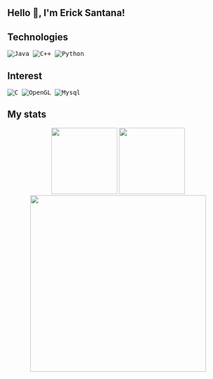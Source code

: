 ## Hello 👋, I'm Erick Santana!

## Technologies

<kbd> ![Java](https://img.shields.io/badge/java-%23ED8B00.svg?style=for-the-badge&logo=openjdk&logoColor=white) </kbd>
<kbd> ![C++](https://img.shields.io/badge/c++-%2300599C.svg?style=for-the-badge&logo=c%2B%2B&logoColor=white) </kbd>
<kbd> ![Python](https://img.shields.io/badge/python-3670A0?style=for-the-badge&logo=python&logoColor=ffdd54) </kbd>

## Interest

<kbd> ![C](https://img.shields.io/badge/c-%2300599C.svg?style=for-the-badge&logo=c&logoColor=white) </kbd>
<kbd> ![OpenGL](https://img.shields.io/badge/OpenGL-%23FFFFFF.svg?style=for-the-badge&logo=opengl) </kbd>
<kbd> ![Mysql](![MySQL](https://img.shields.io/badge/mysql-%2300f.svg?style=for-the-badge&logo=mysql&logoColor=white)) </kbd>

## My stats

<div align="center">
<img height="150em" src="https://github-readme-stats.vercel.app/api/top-langs/?username=classdeveloper&exclude_repo=KNN-Image-Classification&show_icons=true&hide_border=true&layout=compact&langs_count=8&theme=tokyonight"/>	
<img height="150em" src="https://github-readme-stats.vercel.app/api?username=classdeveloper&show_icons=true&hide_border=true&count_private=true&include_all_commits=true&theme=tokyonight" />
<img width="400" src="https://github-readme-streak-stats.herokuapp.com?user=classdeveloper&theme=tokyonight&hide_border=true" />
</div>
